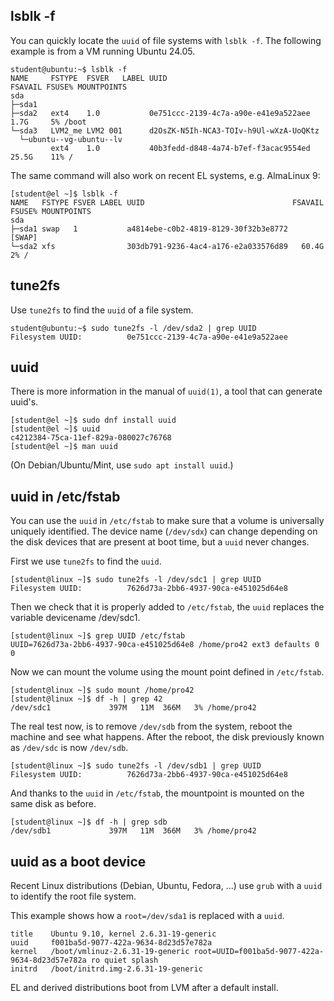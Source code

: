 
## lsblk -f

You can quickly locate the `uuid` of file systems with `lsblk -f`. The following example is from a VM running Ubuntu 24.05.

```console
student@ubuntu:~$ lsblk -f
NAME     FSTYPE  FSVER   LABEL UUID                                FSAVAIL FSUSE% MOUNTPOINTS
sda
├─sda1
├─sda2   ext4    1.0           0e751ccc-2139-4c7a-a90e-e41e9a522aee   1.7G     5% /boot
└─sda3   LVM2_me LVM2 001      d2OsZK-N5Ih-NCA3-TOIv-h9Ul-wXzA-UoQKtz
  └─ubuntu--vg-ubuntu--lv
         ext4    1.0           40b3fedd-d848-4a74-b7ef-f3acac9554ed  25.5G    11% /
```

The same command will also work on recent EL systems, e.g. AlmaLinux 9:

```console
[student@el ~]$ lsblk -f
NAME   FSTYPE FSVER LABEL UUID                                 FSAVAIL FSUSE% MOUNTPOINTS
sda                                                                           
├─sda1 swap   1           a4814ebe-c0b2-4819-8129-30f32b3e8772                [SWAP]
└─sda2 xfs                303db791-9236-4ac4-a176-e2a033576d89   60.4G     2% /
```

## tune2fs

Use `tune2fs` to find the `uuid` of a file system.

```console
student@ubuntu:~$ sudo tune2fs -l /dev/sda2 | grep UUID
Filesystem UUID:          0e751ccc-2139-4c7a-a90e-e41e9a522aee
```

## uuid

There is more information in the manual of `uuid(1)`, a tool that can generate uuid's.

```console
[student@el ~]$ sudo dnf install uuid
[student@el ~]$ uuid
c4212384-75ca-11ef-829a-080027c76768
[student@el ~]$ man uuid
```

(On Debian/Ubuntu/Mint, use `sudo apt install uuid`.)

## uuid in /etc/fstab

You can use the `uuid` in `/etc/fstab` to make sure that a volume is universally uniquely identified. The device name (`/dev/sdx`) can change depending on the disk devices that are present at boot time, but a `uuid` never changes.

First we use `tune2fs` to find the `uuid`.

```console
[student@linux ~]$ sudo tune2fs -l /dev/sdc1 | grep UUID
Filesystem UUID:          7626d73a-2bb6-4937-90ca-e451025d64e8
```

Then we check that it is properly added to `/etc/fstab`, the `uuid` replaces the variable devicename /dev/sdc1.

```console
[student@linux ~]$ grep UUID /etc/fstab 
UUID=7626d73a-2bb6-4937-90ca-e451025d64e8 /home/pro42 ext3 defaults 0 0
```

Now we can mount the volume using the mount point defined in `/etc/fstab`.

```console
[student@linux ~]$ sudo mount /home/pro42
[student@linux ~]$ df -h | grep 42
/dev/sdc1             397M   11M  366M   3% /home/pro42
```

The real test now, is to remove `/dev/sdb` from the system, reboot the machine and see what happens. After the reboot, the disk previously known as `/dev/sdc` is now `/dev/sdb`.

```console
[student@linux ~]$ sudo tune2fs -l /dev/sdb1 | grep UUID
Filesystem UUID:          7626d73a-2bb6-4937-90ca-e451025d64e8
```

And thanks to the `uuid` in `/etc/fstab`, the mountpoint is mounted on the same disk as before.

```console
[student@linux ~]$ df -h | grep sdb
/dev/sdb1             397M   11M  366M   3% /home/pro42
```

## uuid as a boot device

Recent Linux distributions (Debian, Ubuntu, Fedora, ...) use `grub` with a `uuid` to identify the root file system.

This example shows how a `root=/dev/sda1` is replaced with a `uuid`.

```text
title    Ubuntu 9.10, kernel 2.6.31-19-generic
uuid     f001ba5d-9077-422a-9634-8d23d57e782a
kernel   /boot/vmlinuz-2.6.31-19-generic root=UUID=f001ba5d-9077-422a-9634-8d23d57e782a ro quiet splash 
initrd   /boot/initrd.img-2.6.31-19-generic
```

EL and derived distributions boot from LVM after a default install.

